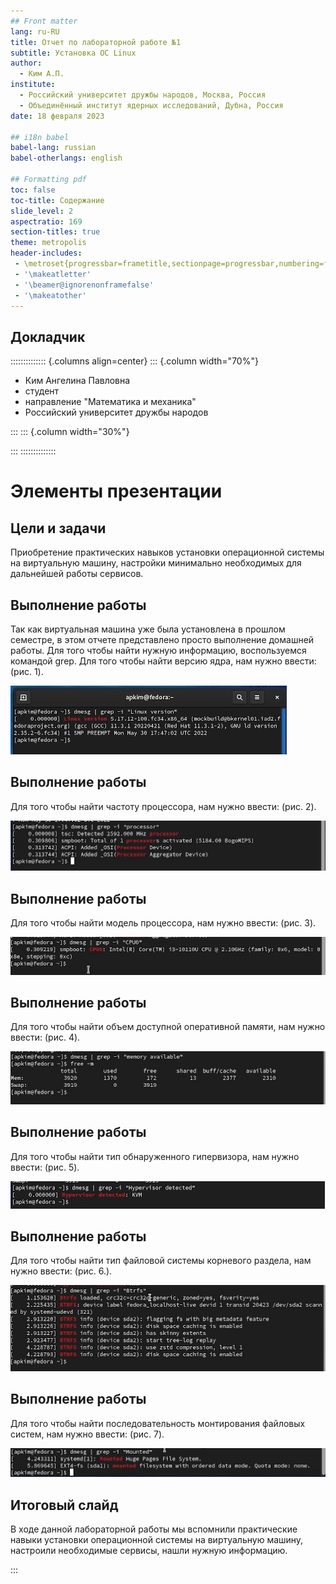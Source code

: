 ```yaml
---
## Front matter
lang: ru-RU
title: Отчет по лабораторной работе №1
subtitle: Установка OC Linux
author:
  - Ким А.П.
institute:
  - Российский университет дружбы народов, Москва, Россия
  - Объединённый институт ядерных исследований, Дубна, Россия
date: 18 февраля 2023

## i18n babel
babel-lang: russian
babel-otherlangs: english

## Formatting pdf
toc: false
toc-title: Содержание
slide_level: 2
aspectratio: 169
section-titles: true
theme: metropolis
header-includes:
 - \metroset{progressbar=frametitle,sectionpage=progressbar,numbering=fraction}
 - '\makeatletter' 
 - '\beamer@ignorenonframefalse'
 - '\makeatother'
---
```



## Докладчик

:::::::::::::: {.columns align=center}
::: {.column width="70%"}

  * Ким Ангелина Павловна
  * студент
  * направление "Математика и механика"
  * Российский университет дружбы народов


:::
::: {.column width="30%"}



:::
::::::::::::::




# Элементы презентации


## Цели и задачи
Приобретение практических навыков установки операционной системы на виртуальную машину, настройки минимально необходимых для дальнейшей работы сервисов.

## Выполнение работы

Так как виртуальная машина уже была установлена в прошлом семестре, в этом отчете представлено просто выполнение домашней работы. Для того чтобы найти нужную информацию, воспользуемся командой grep. Для того чтобы найти версию ядра, нам нужно ввести: (рис. 1).

![Версия ядра](image/1.jpg)

## Выполнение работы

Для того чтобы найти частоту процессора, нам нужно ввести: (рис. 2).

![Частота процессора](image/2.jpg)

## Выполнение работы

Для того чтобы найти модель процессора, нам нужно ввести: (рис. 3).

![Модель процессора](image/3.jpg)

## Выполнение работы

Для того чтобы найти объем доступной оперативной памяти, нам нужно ввести: (рис. 4).

![Объем доступной оперативной памяти](image/4.jpg)

## Выполнение работы

Для того чтобы найти тип обнаруженного гипервизора, нам нужно ввести: (рис. 5).

![Тип обнаруженного гипервизора](image/5.jpg)

## Выполнение работы

Для того чтобы найти тип файловой системы корневого раздела, нам нужно ввести: (рис. 6.).

![Тип файловой системы корневого раздела](image/6.jpg)

## Выполнение работы

Для того чтобы найти последовательность монтирования файловых систем, нам нужно ввести: (рис. 7).

![Последовательность монтирования файловых систем](image/7.jpg)


## Итоговый слайд

В ходе данной лабораторной работы мы вспомнили практические навыки установки операционной системы на виртуальную машину, настроили необходимые сервисы, нашли нужную информацию.



:::

